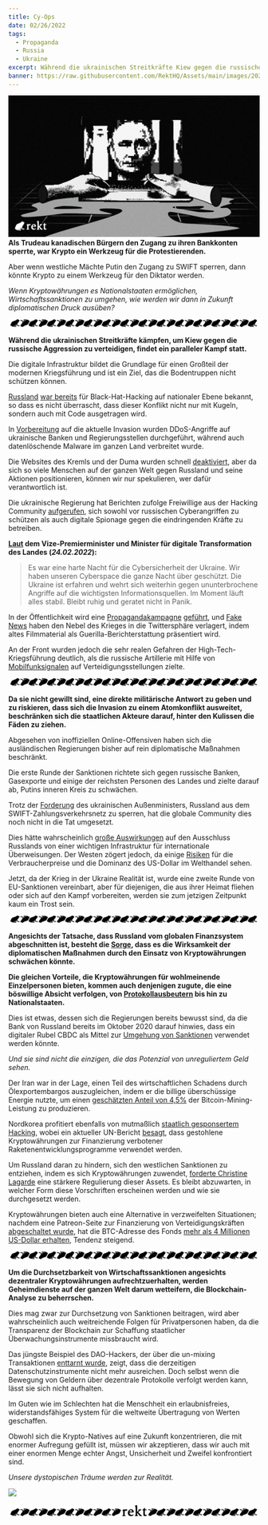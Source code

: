 ```yaml
---
title: Cy-Ops
date: 02/26/2022
tags:
  - Propaganda
  - Russia
  - Ukraine
excerpt: Während die ukrainischen Streitkräfte Kiew gegen die russische Aggression verteidigen, findet parallel eine digitale Schlacht statt. Wenn Kryptowährungen es Nationalstaaten ermöglichen, Wirtschaftssanktionen zu umgehen, wie werden wir dann in Zukunft diplomatischen Druck ausüben?
banner: https://raw.githubusercontent.com/RektHQ/Assets/main/images/2022/02/cyops-header.png
---
```

![](https://raw.githubusercontent.com/RektHQ/Assets/main/images/2022/02/cyops-header.png)
**Als Trudeau kanadischen Bürgern den Zugang zu ihren Bankkonten sperrte, war Krypto ein Werkzeug für die Protestierenden.**

Aber wenn westliche Mächte Putin den Zugang zu SWIFT sperren, dann könnte Krypto zu einem Werkzeug für den Diktator werden.

_Wenn Kryptowährungen es Nationalstaaten ermöglichen, Wirtschaftssanktionen zu umgehen, wie werden wir dann in Zukunft diplomatischen Druck ausüben?_

![](https://raw.githubusercontent.com/RektHQ/Assets/main/images/2021/03/rekt-linebreak.png) 

**Während die ukrainischen Streitkräfte kämpfen, um Kiew gegen die russische Aggression zu verteidigen, findet ein paralleler Kampf statt.**

Die digitale Infrastruktur bildet die Grundlage für einen Großteil der modernen Kriegsführung und ist ein Ziel, das die Bodentruppen nicht schützen können.

[Russland](https://www.nbcnews.com/news/world/putin-talks-hacking-navalny-capitol-riot-ahead-biden-summit-n1270640) [war bereits](https://www.bbc.co.uk/news/technology-60378009) für Black-Hat-Hacking auf nationaler Ebene bekannt, so dass es nicht überrascht, dass dieser Konflikt nicht nur mit Kugeln, sondern auch mit Code ausgetragen wird.

In [Vorbereitung](https://www.bbc.com/news/technology-60500618) auf die aktuelle Invasion wurden DDoS-Angriffe auf ukrainische Banken und Regierungsstellen durchgeführt, während auch datenlöschende Malware im ganzen Land verbreitet wurde.

Die Websites des Kremls und der Duma wurden schnell [deaktiviert](https://twitter.com/christogrozev/status/1496875469093974020), aber da sich so viele Menschen auf der ganzen Welt gegen Russland und seine Aktionen positionieren, können wir nur spekulieren, wer dafür verantwortlich ist.

Die ukrainische Regierung hat Berichten zufolge Freiwillige aus der Hacking Community [aufgerufen](https://www.reuters.com/world/exclusive-ukraine-calls-hacker-underground-defend-against-russia-2022-02-24/), sich sowohl vor russischen Cyberangriffen zu schützen als auch digitale Spionage gegen die eindringenden Kräfte zu betreiben.

**[Laut](https://twitter.com/FedorovMykhailo/status/1496749831955664898) dem Vize-Premierminister und Minister für digitale Transformation des Landes (_24.02.2022_):**

>Es war eine harte Nacht für die Cybersicherheit der Ukraine. Wir haben unseren Cyberspace die ganze Nacht über geschützt. Die Ukraine ist erfahren und wehrt sich weiterhin gegen ununterbrochene Angriffe auf die wichtigsten Informationsquellen. Im Moment läuft alles stabil. Bleibt ruhig und geratet nicht in Panik.

In der Öffentlichkeit wird eine [Propagandakampagne](https://twitter.com/Batarseh1995/status/1497450994979979268?s=20&t=NOx7hbZHwGp6HLywI3Uolw) [geführt](https://twitter.com/Ukraine/status/1496716168920547331), und [Fake News](https://www.bbc.com/news/60528276) haben den Nebel des Krieges in die Twittersphäre verlagert, indem altes Filmmaterial als Guerilla-Berichterstattung präsentiert wird.

An der Front wurden jedoch die sehr realen Gefahren der High-Tech-Kriegsführung deutlich, als die russische Artillerie mit Hilfe von [Mobilfunksignalen](https://twitter.com/Andy_Scollick/status/1496873551089082374) auf Verteidigungsstellungen zielte.

![](https://raw.githubusercontent.com/RektHQ/Assets/main/images/2021/03/rekt-linebreak.png) 

**Da sie nicht gewillt sind, eine direkte militärische Antwort zu geben und zu riskieren, dass sich die Invasion zu einem Atomkonflikt ausweitet, beschränken sich die staatlichen Akteure darauf, hinter den Kulissen die Fäden zu ziehen.**

Abgesehen von inoffiziellen Online-Offensiven haben sich die ausländischen Regierungen bisher auf rein diplomatische Maßnahmen beschränkt.

Die erste Runde der Sanktionen richtete sich gegen russische Banken, Gasexporte und einige der reichsten Personen des Landes und zielte darauf ab, Putins inneren Kreis zu schwächen.

Trotz der [Forderung](https://twitter.com/DmytroKuleba/status/1496874382102351872) des ukrainischen Außenministers, Russland aus dem SWIFT-Zahlungsverkehrsnetz zu sperren, hat die globale Community dies noch nicht in die Tat umgesetzt.

Dies hätte wahrscheinlich [große Auswirkungen](https://twitter.com/sahilbloom/status/1496861068945154056?s=21) auf den Ausschluss Russlands von einer wichtigen Infrastruktur für internationale Überweisungen. Der Westen zögert jedoch, da einige [Risiken](https://www.ft.com/content/69f72de5-d727-496d-9f9d-316db7bdaf03) für die Verbraucherpreise und die Dominanz des US-Dollar im Welthandel sehen.

Jetzt, da der Krieg in der Ukraine Realität ist, wurde eine zweite Runde von EU-Sanktionen vereinbart, aber für diejenigen, die aus ihrer Heimat fliehen oder sich auf den Kampf vorbereiten, werden sie zum jetzigen Zeitpunkt kaum ein Trost sein.

![](https://raw.githubusercontent.com/RektHQ/Assets/main/images/2021/03/rekt-linebreak.png) 

**Angesichts der Tatsache, dass Russland vom globalen Finanzsystem abgeschnitten ist, besteht die [Sorge](https://www.nytimes.com/2022/02/23/business/russia-sanctions-cryptocurrency.html), dass es die Wirksamkeit der diplomatischen Maßnahmen durch den Einsatz von Kryptowährungen schwächen könnte.**

**Die gleichen Vorteile, die Kryptowährungen für wohlmeinende Einzelpersonen bieten, kommen auch denjenigen zugute, die eine böswillige Absicht verfolgen, von [Protokollausbeutern](https://rekt.news/leaderboard/) bis hin zu Nationalstaaten.**

Dies ist etwas, dessen sich die Regierungen bereits bewusst sind, da die Bank von Russland bereits im Oktober 2020 darauf hinwies, dass ein digitaler Rubel CBDC als Mittel zur [Umgehung von Sanktionen](https://www.coindesk.com/policy/2020/10/19/digital-ruble-could-be-tool-against-sanctions-bank-of-russia-says/) verwendet werden könnte.

_Und sie sind nicht die einzigen, die das Potenzial von unreguliertem Geld sehen._

Der Iran war in der Lage, einen Teil des wirtschaftlichen Schadens durch Ölexportembargos auszugleichen, indem er die billige überschüssige Energie nutzte, um einen [geschätzten Anteil von 4,5%](https://www.elliptic.co/blog/how-iran-uses-bitcoin-mining-to-evade-sanctions) der Bitcoin-Mining-Leistung zu produzieren.

Nordkorea profitiert ebenfalls von mutmaßlich [staatlich gesponsertem Hacking](https://www.bbc.com/news/business-59990477), wobei ein aktueller UN-Bericht [besagt](https://www.bbc.com/news/world-asia-60281129), dass gestohlene Kryptowährungen zur Finanzierung verbotener Raketenentwicklungsprogramme verwendet werden.

Um Russland daran zu hindern, sich den westlichen Sanktionen zu entziehen, indem es sich Kryptowährungen zuwendet, [forderte Christine Lagarde](https://twitter.com/business/status/1497265133357305866?t=TNZk4rovLpry2vCdQ5aQyg&s=19) eine stärkere Regulierung dieser Assets. Es bleibt abzuwarten, in welcher Form diese Vorschriften erscheinen werden und wie sie durchgesetzt werden.

Kryptowährungen bieten auch eine Alternative in verzweifelten Situationen; nachdem eine Patreon-Seite zur Finanzierung von Verteidigungskräften [abgeschaltet wurde](https://blog.patreon.com/on-the-removal-of-come-back-alive?utm_campaign=brandsocial&utm_content=1645763809&utm_medium=social&utm_source=twitter), hat die BTC-Adresse des Fonds [mehr als 4 Millionen US-Dollar erhalten](https://twitter.com/ziggamon/status/1497145922526064641?s=20&t=w1xq2brRn3dvZsXFuk3qpg), Tendenz steigend.

![](https://raw.githubusercontent.com/RektHQ/Assets/main/images/2021/03/rekt-linebreak.png) 

**Um die Durchsetzbarkeit von Wirtschaftssanktionen angesichts dezentraler Kryptowährungen aufrechtzuerhalten, werden Geheimdienste auf der ganzen Welt darum wetteifern, die Blockchain-Analyse zu beherrschen.**

Dies mag zwar zur Durchsetzung von Sanktionen beitragen, wird aber wahrscheinlich auch weitreichende Folgen für Privatpersonen haben, da die Transparenz der Blockchain zur Schaffung staatlicher Überwachungsinstrumente missbraucht wird.

Das jüngste Beispiel des DAO-Hackers, der über die un-mixing Transaktionen [enttarnt wurde](https://www.forbes.com/sites/laurashin/2022/02/22/exclusive-austrian-programmer-and-ex-crypto-ceo-likely-stole-11-billion-of-ether/?sh=74338337f589), zeigt, dass die derzeitigen Datenschutzinstrumente nicht mehr ausreichen. Doch selbst wenn die Bewegung von Geldern über dezentrale Protokolle verfolgt werden kann, lässt sie sich nicht aufhalten.

Im Guten wie im Schlechten hat die Menschheit ein erlaubnisfreies, widerstandsfähiges System für die weltweite Übertragung von Werten geschaffen.

Obwohl sich die Krypto-Natives auf eine Zukunft konzentrieren, die mit enormer Aufregung gefüllt ist, müssen wir akzeptieren, dass wir auch mit einer enormen Menge echter Angst, Unsicherheit und Zweifel konfrontiert sind.

_Unsere dystopischen Träume werden zur Realität._

![](https://raw.githubusercontent.com/RektHQ/Assets/main/images/2022/02/cyops-gif.gif)

![](https://raw.githubusercontent.com/RektHQ/Assets/main/images/2021/03/rekt-text-linebreak.png) 

